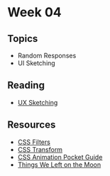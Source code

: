 # Week 04

## Topics

- Random Responses
- UI Sketching

## Reading
- [UX Sketching](https://vimeo.com/255048618)

## Resources
- [CSS Filters](https://css-tricks.com/almanac/properties/f/filter/)
- [CSS Transform](https://developer.mozilla.org/en-US/docs/Web/CSS/transform)
- [CSS Animation Pocket Guide](http://cssanimationspocketguide.com/)
- [Things We Left on the Moon](http://css3exp.com/moon/)
